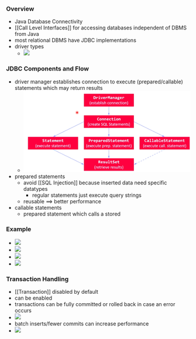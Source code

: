 ### Overview
+ Java Database Connectivity
+ [[Call Level Interfaces]] for accessing databases independent of DBMS from Java
+ most relational DBMS have JDBC implementations
+ driver types
	+ ![](Pasted%20image%2020220427121203.png)

### JDBC Components and Flow
+ driver manager establishes connection to execute (prepared/callable) statements which may return results
	+ ![](Pasted%20image%2020220427121722.png)
+ prepared statements
	+ avoid [[SQL Injection]] because inserted data need specific datatypes
		+ regular statements just execute query strings
	+ reusable ==> better performance
+ callable statements
	+ prepared statement which calls a stored 

### Example
+ ![](Pasted%20image%2020220427122129.png)
+ ![](Pasted%20image%2020220427122230.png)
+ ![](Pasted%20image%2020220427122514.png)
+ ![](Pasted%20image%2020220427122704.png)

### Transaction Handling
+ [[Transaction]] disabled by default
+ can be enabled
+ transactions can be fully committed or rolled back in case an error occurs
+ ![](Pasted%20image%2020220427124828.png)
+ batch inserts/fewer commits can increase performance
+ ![](Pasted%20image%2020220427125018.png)